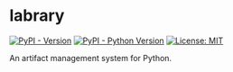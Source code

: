 # labrary

[![PyPI - Version](https://img.shields.io/pypi/v/labrary.svg)](https://pypi.org/project/labrary)
[![PyPI - Python Version](https://img.shields.io/pypi/pyversions/labrary.svg)](https://pypi.org/project/labrary)
[![License: MIT](https://img.shields.io/badge/License-MIT-yellow.svg)](https://opensource.org/licenses/MIT)

An artifact management system for Python.
